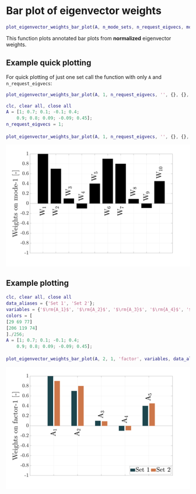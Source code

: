 # Bar plot of eigenvector weights

```matlab
plot_eigenvector_weights_bar_plot(A, n_mode_sets, n_request_eigvecs, mode_name, annotations, labels, colors, destination, prefix)
```

This function plots annotated bar plots from **normalized** eigenvector weights.

## Example quick plotting

For quick plotting of just one set call the function with only `A` and `n_request_eigvecs`:

```matlab
plot_eigenvector_weights_bar_plot(A, 1, n_request_eigvecs, '', {}, {}, {}, '', '')
```

```matlab
clc, clear all, close all
A = [1; 0.7; 0.1; -0.1; 0.4;
    0.9; 0.8; 0.09; -0.09; 0.45];
n_request_eigvecs = 1;

plot_eigenvector_weights_bar_plot(A, 1, n_request_eigvecs, '', {}, {}, {}, '', '');
```

![Screenshot](quick_example.png)

## Example plotting

```matlab
clc, clear all, close all
data_aliases = {'Set 1', 'Set 2'};
variables = {'$\rm{A_1}$', '$\rm{A_2}$', '$\rm{A_3}$', '$\rm{A_4}$', '$\rm{A_5}$'};
colors = [
[29 69 77]
[206 119 74]
]./256;
A = [1; 0.7; 0.1; -0.1; 0.4;
    0.9; 0.8; 0.09; -0.09; 0.45];

plot_eigenvector_weights_bar_plot(A, 2, 1, 'factor', variables, data_aliases, colors, 'example', '');
```

![Screenshot](example.png)
